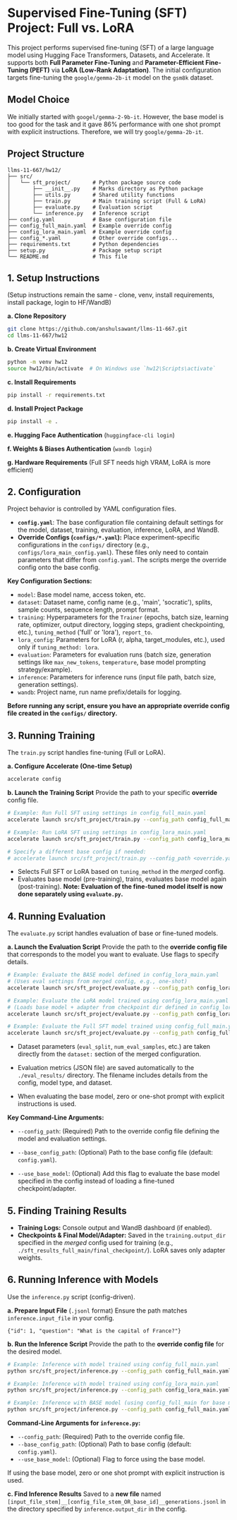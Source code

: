 # Supervised Fine-Tuning (SFT) Project: Full vs. LoRA

This project performs supervised fine-tuning (SFT) of a large language model using Hugging Face Transformers, Datasets, and Accelerate. It supports both **Full Parameter Fine-Tuning** and **Parameter-Efficient Fine-Tuning (PEFT)** via **LoRA (Low-Rank Adaptation)**. The initial configuration targets fine-tuning the `google/gemma-2b-it` model on the `gsm8k` dataset.

## Model Choice
We initially started with `googel/gemma-2-9b-it`. However, the base model is too good for the task and it gave 86% performance with one shot prompt with explicit instructions. Therefore, we will try `google/gemma-2b-it`.

## Project Structure

```text
llms-11-667/hw12/
├── src/
│   └── sft_project/       # Python package source code
│       ├── __init__.py    # Marks directory as Python package
│       ├── utils.py       # Shared utility functions
│       ├── train.py       # Main training script (Full & LoRA)
│       ├── evaluate.py    # Evaluation script
│       └── inference.py   # Inference script
├── config.yaml            # Base configuration file
├── config_full_main.yaml  # Example override config
├── config_lora_main.yaml  # Example override config
├── config_*.yaml          # Other override configs...
├── requirements.txt       # Python dependencies
├── setup.py               # Package setup script
└── README.md              # This file
```

## 1. Setup Instructions

(Setup instructions remain the same - clone, venv, install requirements, install package, login to HF/WandB)

**a. Clone Repository**
```bash
git clone https://github.com/anshulsawant/llms-11-667.git
cd llms-11-667/hw12 
```
**b. Create Virtual Environment**
```bash
python -m venv hw12
source hw12/bin/activate  # On Windows use `hw12\Scripts\activate`
```
**c. Install Requirements**
```bash
pip install -r requirements.txt
```
**d. Install Project Package**
```bash
pip install -e .
```
**e. Hugging Face Authentication** (`huggingface-cli login`)

**f. Weights & Biases Authentication** (`wandb login`)

**g. Hardware Requirements** (Full SFT needs high VRAM, LoRA is more efficient)

## 2. Configuration

Project behavior is controlled by YAML configuration files.

* **`config.yaml`**: The base configuration file containing default settings for the model, dataset, training, evaluation, inference, LoRA, and WandB.
* **Override Configs (`configs/*.yaml`):** Place experiment-specific configurations in the `configs/` directory (e.g., `configs/lora_main_config.yaml`). These files only need to contain parameters that differ from `config.yaml`. The scripts merge the override config onto the base config.

**Key Configuration Sections:**

* `model`: Base model name, access token, etc.
* `dataset`: Dataset name, config name (e.g., 'main', 'socratic'), splits, sample counts, sequence length, prompt format.
* `training`: Hyperparameters for the `Trainer` (epochs, batch size, learning rate, optimizer, output directory, logging steps, gradient checkpointing, etc.), `tuning_method` ('full' or 'lora'), `report_to`.
* `lora_config`: Parameters for LoRA (r, alpha, target_modules, etc.), used only if `tuning_method: lora`.
* `evaluation`: Parameters for evaluation runs (batch size, generation settings like `max_new_tokens`, `temperature`, base model prompting strategy/example).
* `inference`: Parameters for inference runs (input file path, batch size, generation settings).
* `wandb`: Project name, run name prefix/details for logging.

**Before running any script, ensure you have an appropriate override config file created in the `configs/` directory.**

## 3. Running Training

The `train.py` script handles fine-tuning (Full or LoRA).

**a. Configure Accelerate (One-time Setup)**
```bash
accelerate config
```

**b. Launch the Training Script**
Provide the path to your specific **override** config file.
```bash
# Example: Run Full SFT using settings in config_full_main.yaml
accelerate launch src/sft_project/train.py --config_path config_full_main.yaml

# Example: Run LoRA SFT using settings in config_lora_main.yaml
accelerate launch src/sft_project/train.py --config_path config_lora_main.yaml

# Specify a different base config if needed:
# accelerate launch src/sft_project/train.py --config_path <override.yaml> --base_config <base.yaml>
```
* Selects Full SFT or LoRA based on `tuning_method` in the *merged* config.
* Evaluates base model (pre-training), trains, evaluates base model again (post-training). **Note: Evaluation of the fine-tuned model itself is now done separately using `evaluate.py`.**

## 4. Running Evaluation

The `evaluate.py` script handles evaluation of base or fine-tuned models.

**a. Launch the Evaluation Script**
Provide the path to the **override config file** that corresponds to the model you want to evaluate. Use flags to specify details.
```bash
# Example: Evaluate the BASE model defined in config_lora_main.yaml
# (Uses eval settings from merged config, e.g., one-shot)
accelerate launch src/sft_project/evaluate.py --config_path config_lora_main.yaml --use_base_model

# Example: Evaluate the LoRA model trained using config_lora_main.yaml
# (Loads base model + adapter from checkpoint dir defined in config_lora_main.yaml)
accelerate launch src/sft_project/evaluate.py --config_path config_lora_main.yaml

# Example: Evaluate the Full SFT model trained using config_full_main.yaml
accelerate launch src/sft_project/evaluate.py --config_path config_full_main.yaml
```
* Dataset parameters (`eval_split`, `num_eval_samples`, etc.) are taken directly from the `dataset:` section of the merged configuration.

* Evaluation metrics (JSON file) are saved automatically to the `./eval_results/` directory. The filename includes details from the config, model type, and dataset.
* When evaluating the base model, zero or one-shot prompt with explicit instructions is used.

**Key Command-Line Arguments:**

* `--config_path`: (Required) Path to the override config file defining the model and evaluation settings.

* `--base_config_path`: (Optional) Path to the base config file (default: `config.yaml`).

* `--use_base_model`: (Optional) Add this flag to evaluate the base model specified in the config instead of loading a fine-tuned checkpoint/adapter.

## 5. Finding Training Results

* **Training Logs:** Console output and WandB dashboard (if enabled).
* **Checkpoints & Final Model/Adapter:** Saved in the `training.output_dir` specified in the *merged* config used for training (e.g., `./sft_results_full_main/final_checkpoint/`). LoRA saves only adapter weights.

## 6. Running Inference with Models

Use the `inference.py` script (config-driven).

**a. Prepare Input File** (`.jsonl` format)
Ensure the path matches `inference.input_file` in your config.
```jsonl
{"id": 1, "question": "What is the capital of France?"}
```

**b. Run the Inference Script**
Provide the path to the **override config file** for the desired model.
```bash
# Example: Inference with model trained using config_full_main.yaml
python src/sft_project/inference.py --config_path config_full_main.yaml

# Example: Inference with model trained using config_lora_main.yaml
python src/sft_project/inference.py --config_path config_lora_main.yaml

# Example: Inference with BASE model (using config_full_main for base model info)
python src/sft_project/inference.py --config_path config_full_main.yaml --use_base_model
```
**Command-Line Arguments for `inference.py`:**
* `--config_path`: (Required) Path to the override config file.
* `--base_config_path`: (Optional) Path to base config (default: `config.yaml`).
* `--use_base_model`: (Optional) Flag to force using the base model.

If using the base model, zero or one shot prompt with explicit instruction is used.

**c. Find Inference Results**
Saved to a **new file** named `[input_file_stem]__[config_file_stem_OR_base_id]__generations.jsonl` in the directory specified by `inference.output_dir` in the config.
